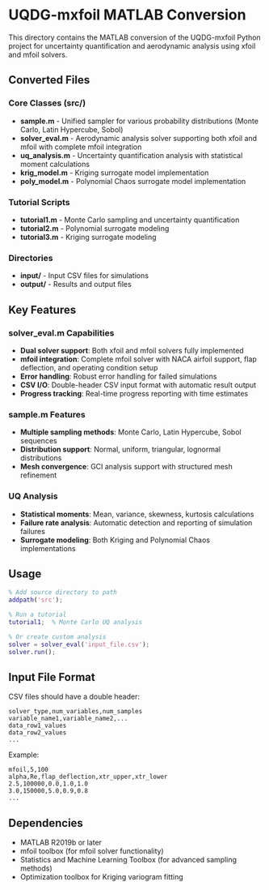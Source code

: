 # UQDG-mxfoil MATLAB Conversion

This directory contains the MATLAB conversion of the UQDG-mxfoil Python project for uncertainty quantification and aerodynamic analysis using xfoil and mfoil solvers.

## Converted Files

### Core Classes (src/)
- **sample.m** - Unified sampler for various probability distributions (Monte Carlo, Latin Hypercube, Sobol)
- **solver_eval.m** - Aerodynamic analysis solver supporting both xfoil and mfoil with complete mfoil integration
- **uq_analysis.m** - Uncertainty quantification analysis with statistical moment calculations
- **krig_model.m** - Kriging surrogate model implementation
- **poly_model.m** - Polynomial Chaos surrogate model implementation

### Tutorial Scripts
- **tutorial1.m** - Monte Carlo sampling and uncertainty quantification
- **tutorial2.m** - Polynomial surrogate modeling
- **tutorial3.m** - Kriging surrogate modeling  

### Directories
- **input/** - Input CSV files for simulations
- **output/** - Results and output files

## Key Features

### solver_eval.m Capabilities
- **Dual solver support**: Both xfoil and mfoil solvers fully implemented
- **mfoil integration**: Complete mfoil solver with NACA airfoil support, flap deflection, and operating condition setup
- **Error handling**: Robust error handling for failed simulations
- **CSV I/O**: Double-header CSV input format with automatic result output
- **Progress tracking**: Real-time progress reporting with time estimates

### sample.m Features
- **Multiple sampling methods**: Monte Carlo, Latin Hypercube, Sobol sequences
- **Distribution support**: Normal, uniform, triangular, lognormal distributions
- **Mesh convergence**: GCI analysis support with structured mesh refinement

### UQ Analysis
- **Statistical moments**: Mean, variance, skewness, kurtosis calculations
- **Failure rate analysis**: Automatic detection and reporting of simulation failures
- **Surrogate modeling**: Both Kriging and Polynomial Chaos implementations

## Usage

```matlab
% Add source directory to path
addpath('src');

% Run a tutorial
tutorial1;  % Monte Carlo UQ analysis

% Or create custom analysis
solver = solver_eval('input_file.csv');
solver.run();
```

## Input File Format

CSV files should have a double header:
```
solver_type,num_variables,num_samples
variable_name1,variable_name2,...
data_row1_values
data_row2_values
...
```

Example:
```
mfoil,5,100
alpha,Re,flap_deflection,xtr_upper,xtr_lower
2.5,100000,0.0,1.0,1.0
3.0,150000,5.0,0.9,0.8
...
```

## Dependencies

- MATLAB R2019b or later
- mfoil toolbox (for mfoil solver functionality)
- Statistics and Machine Learning Toolbox (for advanced sampling methods)
- Optimization toolbox for Kriging variogram fitting
